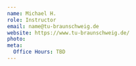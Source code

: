 ```yaml
---
name: Michael H.
role: Instructor
email: name@tu-braunschweig.de
website: https://www.tu-braunschweig.de/
photo: 
meta:
  Office Hours: TBD
---
```


